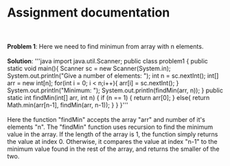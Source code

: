 # Assignment documentation 
<br/><br/>
**Problem 1**: Here we need to find minimun from array with n elements.
<br/><br/>
**Solution**:
'''java
import java.util.Scanner;
public class problem1 {
    public static void main(){
        Scanner sc = new Scanner(System.in);
        System.out.println("Give a number of elements: ");
        int n = sc.nextInt();
        int[] arr = new int[n];
        for(int i = 0; i < n;i++){
            arr[i] = sc.nextInt();
        }
        System.out.println("Minimum: ");
        System.out.println(findMin(arr, n));
    }
    public static int findMin(int[] arr, int n) {
        if (n == 1) {
            return arr[0];
        }
        else{
            return Math.min(arr[n-1], findMin(arr, n-1));
        }
    }
}'''
<br/><br/>
Here the function "findMin" accepts the array "arr" and number of it's elements "n".
The "findMin" function uses recursion to find the minimum value in the array. If the length of the array is 1, 
the function simply returns the value at index 0. Otherwise, it compares the value at index "n-1" to the minimum value 
found in the rest of the array, and returns the smaller of the two.
